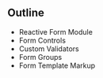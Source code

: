 ## Outline

* Reactive Form Module
* Form Controls
* Custom Validators
* Form Groups
* Form Template Markup
